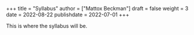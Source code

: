 +++
title = "Syllabus"
author = ["Mattox Beckman"]
draft = false
weight = 3
date = 2022-08-22
publishdate = 2022-07-01
+++

This is where the syllabus will be.
